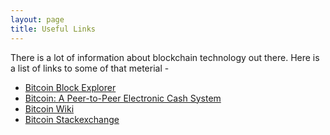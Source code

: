 ```yaml
---
layout: page
title: Useful Links
---
```


There is a lot of information about blockchain technology out there. Here is a list of links to some of that meterial - 

* [Bitcoin Block Explorer](https://blockchain.info/ "Blockchain.info")   
* [Bitcoin: A Peer-to-Peer Electronic Cash System](http://fermatslibrary.com/s/bitcoin "Fermat's library - Bitcoin paper")
* [Bitcoin Wiki](https://en.bitcoin.it/wiki/Main_Page "Bitcoin Wiki")
* [Bitcoin Stackexchange](http://bitcoin.stackexchange.com/ "Bitcoin Stackexchange")
